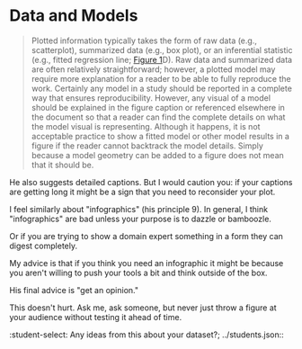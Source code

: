 Data and Models
===============

> Plotted information typically takes the form of raw data (e.g.,
> scatterplot), summarized data (e.g., box plot), or an inferential
> statistic (e.g., fitted regression line; [Figure 1](#fig1)D).
> Raw data and summarized data are often relatively straightforward;
> however, a plotted model may require more explanation for a reader to be
> able to fully reproduce the work. Certainly any model in a study should
> be reported in a complete way that ensures reproducibility. However, any
> visual of a model should be explained in the figure caption or
> referenced elsewhere in the document so that a reader can find the
> complete details on what the model visual is representing. Although it
> happens, it is not acceptable practice to show a fitted model or other
> model results in a figure if the reader cannot backtrack the model
> details. Simply because a model geometry can be added to a figure does
> not mean that it should be.

He also suggests detailed captions. But I would caution you: if your captions are getting long
it might be a sign that you need to reconsider your plot.

I feel similarly about "infographics" (his principle 9). In general, I
think "infographics" are bad unless your purpose is to dazzle or bamboozle.

Or if you are trying to show a domain expert something in a form they
can digest completely.

My advice is that if you think you need an infographic it might be
because you aren't willing to push your tools a bit and think outside
of the box.

His final advice is "get an opinion."

This doesn't hurt. Ask me, ask someone, but never just throw a figure at your
audience without testing it ahead of time.

:student-select: Any ideas from this about your dataset?; ../students.json::
